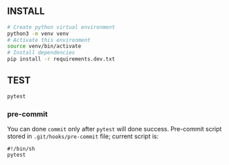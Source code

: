 ## INSTALL
```bash
# Create python virtual environment
python3 -m venv venv
# Activate this environment
source venv/bin/activate
# Install dependencies
pip install -r requirements.dev.txt
```

## TEST
```bash
pytest
```


### pre-commit
You can done `commit` only after `pytest` will done success.
Pre-commit script stored in `.git/hooks/pre-commit` file; current script is:
```shell
#!/bin/sh
pytest
```
